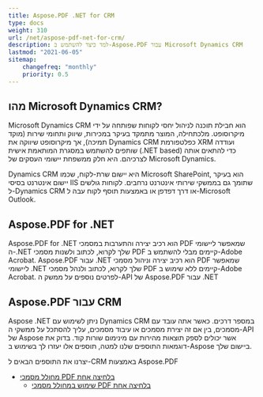 ```yaml
---
title: Aspose.PDF .NET for CRM
type: docs
weight: 310
url: /net/aspose-pdf-net-for-crm/
description: למד כיצד להשתמש ב-Aspose.PDF עבור Microsoft Dynamics CRM
lastmod: "2021-06-05"
sitemap:
    changefreq: "monthly"
    priority: 0.5
---
```


## מהו Microsoft Dynamics CRM?

Microsoft Dynamics CRM הוא חבילת תוכנה לניהול יחסי לקוחות שפותחה על ידי מיקרוסופט. מלכתחילה, המוצר מתמקד בעיקר במכירות, שיווק ותחומי שירות (מוקד תמיכה), אך מיקרוסופט שיווקה את Dynamics CRM כפלטפורמת XRM ועודדה שותפים להשתמש במסגרת המותאמת אישית (.NET based) כדי להתאים אותה לצרכיהם. היא חלק ממשפחת יישומי העסקים של Microsoft Dynamics.

Dynamics CRM היא יישום שרת-לקוח, שכמו Microsoft SharePoint, הוא בעיקר יישום אינטרנט בסיסי IIS שתומך גם בממשקי שירותי אינטרנט נרחבים. לקוחות גולשים ל-Dynamics CRM או דרך דפדפן או באמצעות תוסף לקוח עבה ל-Microsoft Outlook.

## Aspose.PDF for .NET

Aspose.PDF for .NET הוא רכיב יצירה והתערבות במסמכי PDF שמאפשר ליישומי ה-.NET שלך לקרוא, לכתוב ולשנות מסמכי PDF קיימים מבלי להשתמש ב-Adobe Acrobat.
Aspose.PDF עבור .NET הוא רכיב יצירה וניהול מסמכי PDF שמאפשר ליישומי .NET שלך לקרוא, לכתוב ולנהל מסמכי PDF קיימים ללא שימוש ב-Adobe Acrobat.
לפרטים נוספים על ממשק ה-API של Aspose.PDF עבור .NET

## Aspose.PDF עבור CRM

Aspose .NET ניתן לשימוש עם Dynamics CRM במספר דרכים. כאשר אתה עובד עם מסמכים, בין אם זה יצירת מסמכים או עיבוד מסמכים, עליך להסתכל על ממשקי ה-API של Aspose אשר יכולים לספק תוצאות מהירות עם מינימום שורות קוד. בדוק את דוגמאות התוספים שלנו למטה, תוספים אלו יעזרו לך בשימוש ב-Aspose ביישום שלך.

יצרנו את התוספים הבאים ל-CRM באמצעות Aspose.PDF

- [מחולל מסמכי PDF בלחיצה אחת](/pdf/net/oneclick-pdf-document-generator/)
  - [שימוש במחולל מסמכי PDF בלחיצה אחת](/pdf/net/using-oneclick-pdf-document-generator/)
